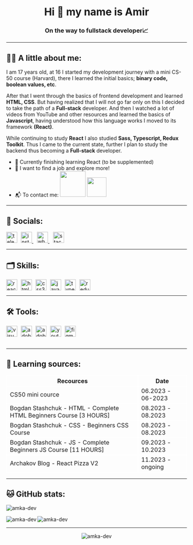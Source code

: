 <div style=" margin-left: 10px; ">
<div><h1 align="center">Hi 👋 my name is Amir</h1>
<h3 align="center">On the way to fullstack developer📈</h3>
</div>
<hr>
<h2 align="left" >👨‍💻 A little about me:</h2>
<p>I am 17 years old, at 16 I started my development journey with a mini CS-50 course (Harvard), there I learned the initial basics; <b>binary code, boolean values, etc</b>.

After that I went through the basics of frontend development and learned <b>HTML, CSS</b>. But having realized that I will not go far only on this I decided to take the path of a <b>Full-stack</b> developer. And then I watched a lot of videos from YouTube and other resources and learned the basics of <b>Javascript</b>, having understood how this language works I moved to its framework <b>(React)</b>.

While continuing to study <b>React</b> I also studied <b>Sass, Typescript, Redux Toolkit</b>. Thus I came to the current state, further I plan to study the backend thus becoming a <b>Full-stack</b> developer.</p>

<ul>
<li>🏁 Currently finishing learning React (to be supplemented)</li>
<li>🔭 I want to find a job and explore more!</li>
<li>📬 To contact me: <img width="70px" src="https://img.shields.io/badge/Telegram-2CA5E0?style=for-the-badge&logo=telegram&logoColor=white" />  <img width="53px" src="https://img.shields.io/badge/Gmail-D14836?style=for-the-badge&logo=gmail&logoColor=white" />

  </li>
</ul>

<div >
<hr>
<h2>🤝 Socials:</h2>
<p>
<a href="https://t.me/amka_dev"><img src="https://img.icons8.com/fluency/48/telegram-app.png" alt="telegram-app"  viewBox="0 0 24 24" width="30px" height="30px"  style=" float: left" > </img> </a>
<a href="https://www.instagram.com/amka_dev/"><img src="https://img.icons8.com/fluency/48/instagram-new.png" alt="instagram-new"  viewBox="0 0 24 24" width="30px" height="30px"  style=" margin-left: 10px" ></img> </a>
<a href="https://wa.me/+905510201707"> <img src="https://img.icons8.com/color/48/whatsapp--v1.png" alt="whatsapp--v1"  viewBox="0 0 24 24" width="30px" height="30px"  style=" margin-left: 10px" ></img> </a>
<a href="https://stackoverflow.com/users/23284541/amir-nasifullin"> <img src="https://img.icons8.com/fluency/48/stackoverflow.png" alt="stackoverflow"  viewBox="0 0 24 24" width="30px" height="30px"  style=" margin-left: 10px" ></img> </a>
</p>
</div>

<div >
<hr>
<h2>🗂 Skills:</h2>
<p>
	<a>
<img src="https://img.icons8.com/external-tal-revivo-color-tal-revivo/48/external-react-a-javascript-library-for-building-user-interfaces-logo-color-tal-revivo.png" alt="react"  viewBox="0 0 24 24" width="30px" height="30px" style=" float: left" ></img>
</a>
<a>
<img src="https://img.icons8.com/color/48/html-5--v1.png" alt="html-5--v1"  width="30px" height="30px" style="margin-left: 10px; float: left" viewBox="0 0 24 24" ></img>
</a>
<a>
<img  src="https://img.icons8.com/color/48/css3.png" alt="css3" width="30px" height="30px" style="margin-left: 10px; float: left" viewBox="0 0 24 24" ></img>
</a>
<a>
<img src="https://img.icons8.com/color/48/javascript--v1.png" alt="javascript--v1" width="30px" height="30px" style="margin-left: 10px; float: left" viewBox="0 0 24 24" ></img>
</a>
<a>
<img src="https://img.icons8.com/color/48/typescript.png" alt="typescript" width="30px" height="30px" style="margin-left: 10px; float: left" viewBox="0 0 24 24" ></img>
</a>
<a>
<img src="https://img.icons8.com/external-tal-revivo-color-tal-revivo/48/external-redux-an-open-source-javascript-library-for-managing-application-state-logo-color-tal-revivo.png" alt="redux" width="30px" height="30px" style="margin-left: 10px" viewBox="0 0 24 24" ></img>
</a>
</p>
</div>

<div >
<hr>
<h2>🛠 Tools:</h2>
<p >
<a><img src="https://img.icons8.com/color/48/visual-studio-code-2019.png" alt="visual-studio-code-2019"  width="30px" height="30px" style=" float: left" viewBox="0 0 24 24" ></img></a>
<a><img src="https://img.icons8.com/color/48/adobe-photoshop--v1.png" alt="adobe-photoshop--v1" width="30px" height="30px" style="margin-left: 10px; float: left" viewBox="0 0 24 24" ></img></a>
<a><img src="https://img.icons8.com/color/48/adobe-illustrator--v1.png" alt="adobe-illustrator--v1" width="30px" height="30px" style="margin-left: 10px;  float: left" viewBox="0 0 24 24" ></a>
<a><img  src="https://img.icons8.com/color/48/youtube-play.png" alt="youtube-play" width="30px" height="30px" style="margin-left: 10px;  float: left" viewBox="0 0 24 24" ></img></a>
<a><img src="https://img.icons8.com/color/48/figma--v1.png" alt="figma--v1" width="30px" height="30px" style="margin-left: 10px; float: left" viewBox="0 0 24 24" ></img></a>
<a><svg width="48" height="48" src="https://img.icons8.com/color/48/windows8.png" alt="windows8" width="30px" height="30px" style="margin-left: 10px" viewBox="0 0 24 24" ></svg></a>
</p>
</div>
<hr>

<div>
<h2>📖 Learning sources: </h2>

<table  style="border: 1px #ffffff solid">
	<thead>
		<tr>
			<th style="border: 1px #ffffff solid">Recources</th>
			<th style="border: 1px #ffffff solid">Date</th>
		</tr>
	</thead>
	<tbody>
		<tr>
			<td style="border: 1px #ffffff solid">CS50 mini cource</td>
			<td style="border: 1px #ffffff solid">06.2023 - 06-2023</td>
		</tr>
		<tr>
			<td style="border: 1px #ffffff solid">Bogdan Stashchuk -  HTML - Complete HTML Beginners Course [3 HOURS]</td>
			<td style="border: 1px #ffffff solid">08.2023 - 08.2023</td>
		</tr>
		<tr>
			<td style="border: 1px #ffffff solid">Bogdan Stashchuk - CSS - Beginners CSS Course</td>
			<td style="border: 1px #ffffff solid">08.2023 - 08.2023</td>
		</tr>
		<tr>
			<td style="border: 1px #ffffff solid">Bogdan Stashchuk - JS - Complete Beginners JS Course [11 HOURS]</td>
			<td style="border: 1px #ffffff solid">09.2023 - 10.2023</td>
		</tr>
		<tr>
			<td style="border: 1px #ffffff solid">Archakov Blog - React Pizza V2 </td>
			<td style="border: 1px #ffffff solid">11.2023 - ongoing</td>
		</tr>
	</tbody>
</table>
<hr>

</div>
<div>
<h2>🐱 GitHub stats: </h2>
<p><img src="http://github-profile-summary-cards.vercel.app/api/cards/profile-details?username=amka-dev&theme=dark" alt="amka-dev" /><p>
<p><img align="left" src="http://github-profile-summary-cards.vercel.app/api/cards/stats?username=amka-dev&theme=dark" alt="amka-dev" /><p>
<p><img  src="http://github-profile-summary-cards.vercel.app/api/cards/most-commit-language?username=amka-dev&theme=dark" alt="amka-dev" /><p>

</div>

<hr>
<p align="center"> <img src="https://komarev.com/ghpvc/?username=amka-dev&label=Profile%20views&color=49d052&style=flat" alt="amka-dev" /> </p>

</div>
